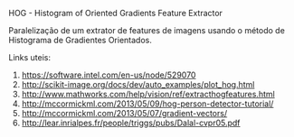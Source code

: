 HOG - Histogram of Oriented Gradients Feature Extractor

Paralelização de um extrator de features de imagens usando o método de Histograma de Gradientes Orientados.

Links uteis:

1. https://software.intel.com/en-us/node/529070
2. http://scikit-image.org/docs/dev/auto_examples/plot_hog.html
3. http://www.mathworks.com/help/vision/ref/extracthogfeatures.html
4. http://mccormickml.com/2013/05/09/hog-person-detector-tutorial/
5. http://mccormickml.com/2013/05/07/gradient-vectors/
6. http://lear.inrialpes.fr/people/triggs/pubs/Dalal-cvpr05.pdf
